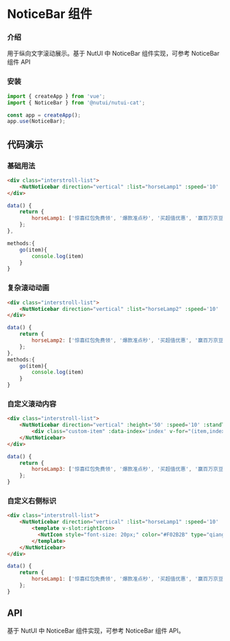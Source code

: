 #  NoticeBar 组件

### 介绍

用于纵向文字滚动展示。基于 NutUI 中 NoticeBar 组件实现，可参考 NoticeBar 组件 API

### 安装

``` javascript
import { createApp } from 'vue';
import { NoticeBar } from '@nutui/nutui-cat';

const app = createApp();
app.use(NoticeBar);
```

## 代码演示

### 基础用法

```html
<div class="interstroll-list">
    <NutNoticebar direction="vertical" :list="horseLamp1" :speed='10' :standTime='1000' :showIcon='true' @go='go' color='#14100D' background='transparent'></NutNoticebar>
</div>
```
```javascript
data() {
    return {
        horseLamp1: ['惊喜红包免费领', '爆款准点秒', '买超值优惠', '赢百万京豆'],
    };
},

methods:{
    go(item){
        console.log(item)
    }
}
```


### 复杂滚动动画

```html
<div class="interstroll-list">
    <NutNoticebar direction="vertical" :list="horseLamp2" :speed='10' :standTime='2000' :complexAm='true' color='#14100D' background='transparent'></NutNoticebar>
</div>
```
```javascript
data() {
    return {
        horseLamp2: ['惊喜红包免费领', '爆款准点秒', '买超值优惠', '赢百万京豆'],
    };
},
methods:{
    go(item){
        console.log(item)
    }
}
```

### 自定义滚动内容

```html
<div class="interstroll-list">
    <NutNoticebar direction="vertical" :height='50' :speed='10' :standTime='1000' :list="[]" :showIcon='true'  @goIcon='go' color='#14100D' background='transparent'>
        <div class="custom-item" :data-index='index' v-for="(item,index) in horseLamp3" :key="index"></div>
    </NutNoticebar>
</div>
```

```javascript
data() {
    return {
        horseLamp3: ['惊喜红包免费领', '爆款准点秒', '买超值优惠', '赢百万京豆'],
    };
}
```


### 自定义右侧标识

```html
<div class="interstroll-list">
    <NutNoticebar direction="vertical" :list="horseLamp1" :speed='10' :standTime='1000' :showIcon='true' color='#14100D' background='transparent'>
        <template v-slot:rightIcon>
          <NutIcon style="font-size: 20px;" color="#F02B2B" type="qiang"></NutIcon>
        </template>
    </NutNoticebar>
</div>
```
```javascript
data() {
    return {
        horseLamp1: ['惊喜红包免费领', '爆款准点秒', '买超值优惠', '赢百万京豆'],
    };
}
```



## API

基于 NutUI 中 NoticeBar 组件实现，可参考 NoticeBar 组件 API。
    